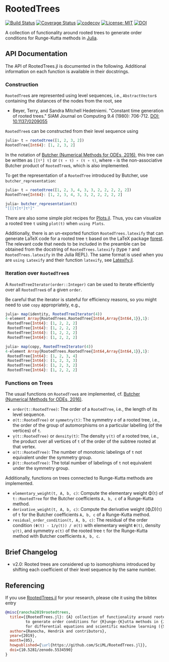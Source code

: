 # RootedTrees

[![Build Status](https://github.com/SciML/RootedTrees.jl/workflows/CI/badge.svg)](https://github.com/SciML/RootedTrees.jl/actions?query=workflow%3ACI)
[![Coverage Status](https://coveralls.io/repos/github/SciML/RootedTrees.jl/badge.svg?branch=main)](https://coveralls.io/github/SciML/RootedTrees.jl?branch=main)
[![codecov](https://codecov.io/gh/SciML/RootedTrees.jl/branch/main/graph/badge.svg)](https://codecov.io/gh/SciML/RootedTrees.jl)
[![License: MIT](https://img.shields.io/badge/License-MIT-success.svg)](https://opensource.org/licenses/MIT)
[![DOI](https://zenodo.org/badge/DOI/10.5281/zenodo.5534590.svg)](https://doi.org/10.5281/zenodo.5534590)

A collection of functionality around rooted trees to generate order conditions
for Runge-Kutta methods in [Julia](https://julialang.org/).


## API Documentation

The API of RootedTrees.jl is documented in the following. Additional information
on each function is available in their docstrings.

### Construction

`RootedTree`s are represented using level sequences, i.e., `AbstractVector`s
containing the distances of the nodes from the root, see

- Beyer, Terry, and Sandra Mitchell Hedetniemi.
  "Constant time generation of rooted trees."
  SIAM Journal on Computing 9.4 (1980): 706-712.
  [DOI: 10.1137/0209055](https://doi.org/10.1137/0209055)

`RootedTree`s can be constructed from their level sequence using
```julia
julia> t = rootedtree([1, 2, 3, 2])
RootedTree{Int64}: [1, 2, 3, 2]
```
In the notation of [Butcher (Numerical Methods for ODEs, 2016)](https://doi.org/10.1002/9781119121534),
this tree can be written as `[[τ²] τ]` or `(τ ∘ τ) ∘ (τ ∘ τ)`, where
`∘` is the non-associative Butcher product of `RootedTree`s, which is also
implemented.

To get the representation of a `RootedTree` introduced by Butcher, use `butcher_representation`:
```julia
julia> t = rootedtree([1, 2, 3, 4, 3, 3, 2, 2, 2, 2, 2])
RootedTree{Int64}: [1, 2, 3, 4, 3, 3, 2, 2, 2, 2, 2]

julia> butcher_representation(t)
"[[[τ]τ²]τ⁵]"
```

There are also some simple plot recipes for [Plots.jl](https://github.com/JuliaPlots/Plots.jl).
Thus, you can visualize a rooted tree `t` using `plot(t)` when `using Plots`.

Additionally, there is an un-exported function `RootedTrees.latexify` that can
generate LaTeX code for a rooted tree `t` based on the LaTeX package
[forest](https://ctan.org/pkg/forest). The relevant code that needs to be included
in the preamble can be obtained from the docstring of `RootedTrees.latexify`
(type `?` and `RootedTrees.latexify` in the Julia REPL). The same format is
used when you are `using Latexify` and their function `latexify`, see
[Latexify.jl](https://github.com/korsbo/Latexify.jl).

### Iteration over `RootedTree`s

A `RootedTreeIterator(order::Integer)` can be used to iterate efficiently
over all `RootedTree`s of a given `order`.

Be careful that the iterator is stateful for efficiency reasons, so you might
need to use `copy` appropriately, e.g.,
```julia
julia> map(identity, RootedTreeIterator(4))
4-element Array{RootedTrees.RootedTree{Int64,Array{Int64,1}},1}:
 RootedTree{Int64}: [1, 2, 2, 2]
 RootedTree{Int64}: [1, 2, 2, 2]
 RootedTree{Int64}: [1, 2, 2, 2]
 RootedTree{Int64}: [1, 2, 2, 2]

julia> map(copy, RootedTreeIterator(4))
4-element Array{RootedTrees.RootedTree{Int64,Array{Int64,1}},1}:
 RootedTree{Int64}: [1, 2, 3, 4]
 RootedTree{Int64}: [1, 2, 3, 3]
 RootedTree{Int64}: [1, 2, 3, 2]
 RootedTree{Int64}: [1, 2, 2, 2]
```

### Functions on Trees

The usual functions on `RootedTree`s are implemented, cf.
[Butcher (Numerical Methods for ODEs, 2016)](https://doi.org/10.1002/9781119121534).
- `order(t::RootedTree)`: The order of a `RootedTree`, i.e., the length of its level sequence.
- `σ(t::RootedTree)` or `symmetry(t)`: The symmetry `σ` of a rooted tree, i.e., the order of the group of automorphisms on a particular labelling (of the vertices) of `t`.
- `γ(t::RootedTree)` or `density(t)`: The density `γ(t)` of a rooted tree, i.e., the product over all vertices of `t` of the order of the subtree rooted at that vertex.
- `α(t::RootedTree)`: The number of monotonic labelings of `t` not equivalent under the symmetry group.
- `β(t::RootedTree)`: The total number of labelings of `t` not equivalent under the symmetry group.

Additionally, functions on trees connected to Runge-Kutta methods are implemented.
- `elementary_weight(t, A, b, c)`: Compute the elementary weight Φ(`t`) of `t::RootedTree` for the Butcher coefficients `A, b, c` of a Runge-Kutta method.
- `derivative_weight(t, A, b, c)`: Compute the derivative weight (ΦᵢD)(`t`) of `t` for the Butcher coefficients `A, b, c` of a Runge-Kutta method.
- `residual_order_condition(t, A, b, c)`: The residual of the order condition
  `(Φ(t) - 1/γ(t)) / σ(t)` with elementary weight `Φ(t)`, density `γ(t)`, and symmetry `σ(t)` of the rooted tree `t` for the Runge-Kutta method with Butcher coefficients `A, b, c`.


## Brief Changelog

- v2.0: Rooted trees are considered up to isomorphisms introduced by shifting
  each coefficient of their level sequence by the same number.


## Referencing

If you use
[RootedTrees.jl](https://github.com/SciML/RootedTrees.jl)
for your research, please cite it using the bibtex entry
```bibtex
@misc{ranocha2019rootedtrees,
  title={{RootedTrees.jl}: {A} collection of functionality around rooted trees
         to generate order conditions for {R}unge-{K}utta methods in {J}ulia
         for differential equations and scientific machine learning ({SciM}L)},
  author={Ranocha, Hendrik and contributors},
  year={2019},
  month={05},
  howpublished={\url{https://github.com/SciML/RootedTrees.jl}},
  doi={10.5281/zenodo.5534590}
}
```
